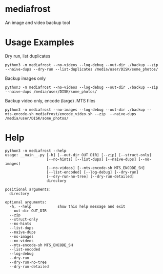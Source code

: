 # mediafrost

An image and video backup tool

# Usage Examples

Dry run, list duplicates

`python3 -m mediafrost --no-videos --log-debug --out-dir ./backup --zip  --naive-dups --dry-run --list-duplicates /media/user/DISK/some_photos/`

Backup images only

`python3 -m mediafrost --no-videos --log-debug --out-dir ./backup --zip  --naive-dups /media/user/DISK/some_photos/`

Backup video only, encode (large) .MTS files

`python3 -m mediafrost --no-images --log-debug --out-dir ./backup --mts-encode-sh mediafrost/encode_video.sh --zip  --naive-dups /media/user/DISK/some_photos/`

# Help

```
python3 -m mediafrost --help
usage: __main__.py [-h] [--out-dir OUT_DIR] [--zip] [--struct-only]
                   [--no-hints] [--list-dups] [--naive-dups] [--no-images]
                   [--no-videos] [--mts-encode-sh MTS_ENCODE_SH]
                   [--list-encoded] [--log-debug] [--dry-run]
                   [--dry-run-no-tree] [--dry-run-detailed]
                   directory

positional arguments:
  directory

optional arguments:
  -h, --help            show this help message and exit
  --out-dir OUT_DIR
  --zip
  --struct-only
  --no-hints
  --list-dups
  --naive-dups
  --no-images
  --no-videos
  --mts-encode-sh MTS_ENCODE_SH
  --list-encoded
  --log-debug
  --dry-run
  --dry-run-no-tree
  --dry-run-detailed
```
